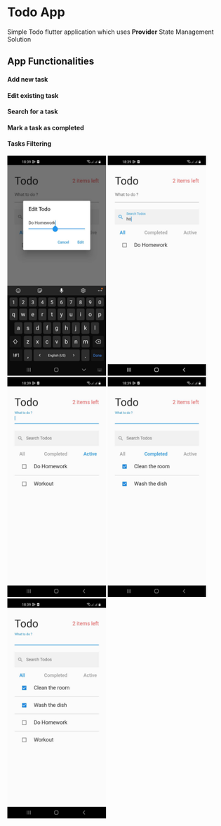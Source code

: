 # Todo App

Simple Todo flutter application which uses **Provider** State Management Solution 


## App Functionalities

#### Add new task
#### Edit existing task
#### Search for a task
#### Mark a task as completed
#### Tasks Filtering

<img src = "app/1.jpg" height = "500"> <img src = "app/2.jpg" height = "500"> <img src = "app/3.jpg" height = "500"> <img src = "app/4.jpg" height = "500"> <img src = "app/5.jpg" height = "500"> 
